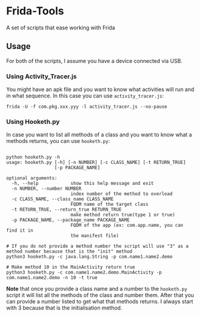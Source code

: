 # Frida-Tools
A set of scripts that ease working with Frida

## Usage
For both of the scripts, I assume you have a device connected via USB.

### Using Activity_Tracer.js
You might have an apk file and you want to know what activities will run and in what sequence. In this case you can use `activity_tracer.js`:

`frida -U -f com.pkg.xxx.yyy -l activity_tracer.js --no-pause`

### Using Hooketh.py
In case you want to list all methods of a class and you want to know what a methods returns, you can use `hooketh.py`:

```

python hooketh.py -h
usage: hooketh.py [-h] [-n NUMBER] [-c CLASS_NAME] [-t RETURN_TRUE]
                  [-p PACKAGE_NAME]

optional arguments:
  -h, --help            show this help message and exit
  -n NUMBER, --number NUMBER
                        index number of the method to overload
  -c CLASS_NAME, --class_name CLASS_NAME
                        FQDM name of the target class
  -t RETURN_TRUE, --return_true RETURN_TRUE
                        make method return true(type 1 or true)
  -p PACKAGE_NAME, --package_name PACKAGE_NAME
                        FQDM of the app (ex: com.app.name, you can find it in
                        the manifest file)

# If you do not provide a method number the script will use "3" as a method number because that is the "init" method
python3 hooketh.py -c java.lang.String -p com.name1.name2.demo

# Make method 10 in the MainActivity return true
python3 hooketh.py -c com.name1.name2.demo.MainActivity -p com.name1.name2.demo -n 10 -t true
```

**Note** that once you provide a class name and a number to the `hooketh.py` script it will list all the methods of the class and number them. After that you can provide a number listed to get what that methods returns. I always start with 3 because that is the initialisation method. 
